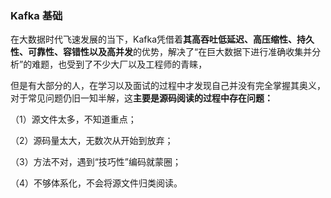 ### Kafka 基础



在大数据时代飞速发展的当下，Kafka凭借着**其高吞吐低延迟、高压缩性、持久性、可靠性、容错性以及高并发**的优势，解决了“在巨大数据下进行准确收集并分析”的难题，也受到了不少大厂以及工程师的青睐，

但是有大部分的人，在学习以及面试的过程中才发现自己并没有完全掌握其奥义，对于常见问题仍旧一知半解，这**主要是源码阅读的过程中存在问题：**

 （1）源文件太多，不知道重点；

 （2）源码量太大，无数次从开始到放弃；

 （3）方法不对，遇到“技巧性”编码就蒙圈；

 （4）不够体系化，不会将源文件归类阅读。

